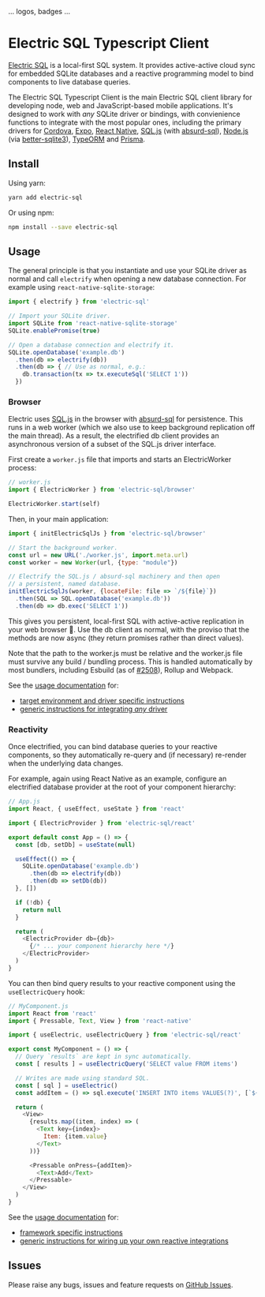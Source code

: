 
... logos, badges ...

# Electric SQL Typescript Client

[Electric SQL](https://electric-sql.com) is a local-first SQL system. It provides active-active cloud sync for embedded SQLite databases and a reactive programming model to bind components to live database queries.

The Electric SQL Typescript Client is the main Electric SQL client library for developing node, web and JavaScript-based mobile applications. It's designed to work with *any* SQLite driver or bindings, with convienience functions to integrate with the most popular ones, including the primary drivers for [Cordova](#docs), [Expo](#docs), [React Native](#docs), [SQL.js](#docs) (with [absurd-sql](#docs)), [Node.js](#) (via [better-sqlite3](#docs)), [TypeORM](#docs) and [Prisma](#docs).

## Install

Using yarn:

```sh
yarn add electric-sql
```

Or using npm:

```sh
npm install --save electric-sql
```

## Usage

The general principle is that you instantiate and use your SQLite driver as normal and call `electrify` when opening a new database connection. For example using `react-native-sqlite-storage`:

```js
import { electrify } from 'electric-sql'

// Import your SQLite driver.
import SQLite from 'react-native-sqlite-storage'
SQLite.enablePromise(true)

// Open a database connection and electrify it.
SQLite.openDatabase('example.db')
  .then(db => electrify(db))
  .then(db => { // Use as normal, e.g.:
    db.transaction(tx => tx.executeSql('SELECT 1'))
  })
```

### Browser

Electric uses [SQL.js](#) in the browser with [absurd-sql](#) for persistence. This
runs in a web worker (which we also use to keep background replication off the main
thread). As a result, the electrified db client provides an asynchronous version of
a subset of the SQL.js driver interface.

First create a `worker.js` file that imports and starts an ElectricWorker process:

```js
// worker.js
import { ElectricWorker } from 'electric-sql/browser'

ElectricWorker.start(self)
```

Then, in your main application:

```js
import { initElectricSqlJs } from 'electric-sql/browser'

// Start the background worker.
const url = new URL('./worker.js', import.meta.url)
const worker = new Worker(url, {type: "module"})

// Electrify the SQL.js / absurd-sql machinery and then open
// a persistent, named database.
initElectricSqlJs(worker, {locateFile: file => `/${file}`})
  .then(SQL => SQL.openDatabase('example.db'))
  .then(db => db.exec('SELECT 1'))
```

This gives you persistent, local-first SQL with active-active replication
in your web browser 🤯. Use the db client as normal, with the proviso that
the methods are now async (they return promises rather than direct values).

Note that the path to the worker.js must be relative and the worker.js file
must survive any build / bundling process. This is handled automatically by
most bundlers, including Esbuild (as of [#2508](https://github.com/evanw/esbuild/pull/2508)), Rollup and Webpack.

See the [usage documentation](https://electric-sql.com/docs/guides/usage) for:

- [target environment and driver specific instructions](https://electric-sql.com/docs/guides/usage#targets-and-drivers)
- [generic instructions for integrating *any* driver](https://electric-sql.com/docs/guides/client-usage#generic-drivers)

### Reactivity

Once electrified, you can bind database queries to your reactive components, so they automatically re-query and (if necessary) re-render when the underlying data changes.

For example, again using React Native as an example, configure an electrified database provider at the root of your component hierarchy:

```js
// App.js
import React, { useEffect, useState } from 'react'

import { ElectricProvider } from 'electric-sql/react'

export default const App = () => {
  const [db, setDb] = useState(null)

  useEffect(() => {
    SQLite.openDatabase('example.db')
      .then(db => electrify(db))
      .then(db => setDb(db))
  }, [])

  if (!db) { 
    return null
  }

  return (
    <ElectricProvider db={db}>
      {/* ... your component hierarchy here */}
    </ElectricProvider>
  )
}
````

You can then bind query results to your reactive component using the `useElectricQuery` hook:

```js
// MyComponent.js
import React from 'react'
import { Pressable, Text, View } from 'react-native'

import { useElectric, useElectricQuery } from 'electric-sql/react'

export const MyComponent = () => {
  // Query `results` are kept in sync automatically.
  const [ results ] = useElectricQuery('SELECT value FROM items')

  // Writes are made using standard SQL.
  const [ sql ] = useElectric()
  const addItem = () => sql.execute('INSERT INTO items VALUES(?)', [`${Date.now()}`])

  return (
    <View>
      {results.map((item, index) => (
        <Text key={index}>
          Item: {item.value}
        </Text>
      ))}

      <Pressable onPress={addItem}>
        <Text>Add</Text>
      </Pressable>
    </View>
  )
}
```

See the [usage documentation](https://electric-sql.com/docs/guides/usage) for:

- [framework specific instructions](https://electric-sql.com/docs/guides/usage#reactive-queries)
- [generic instructions for wiring up your own reactive integrations](https://electric-sql.com/docs/guides/usage#generic-reactivity)

## Issues

Please raise any bugs, issues and feature requests on [GitHub Issues](https://github.com/electric-sql/typescript-client/issues).
